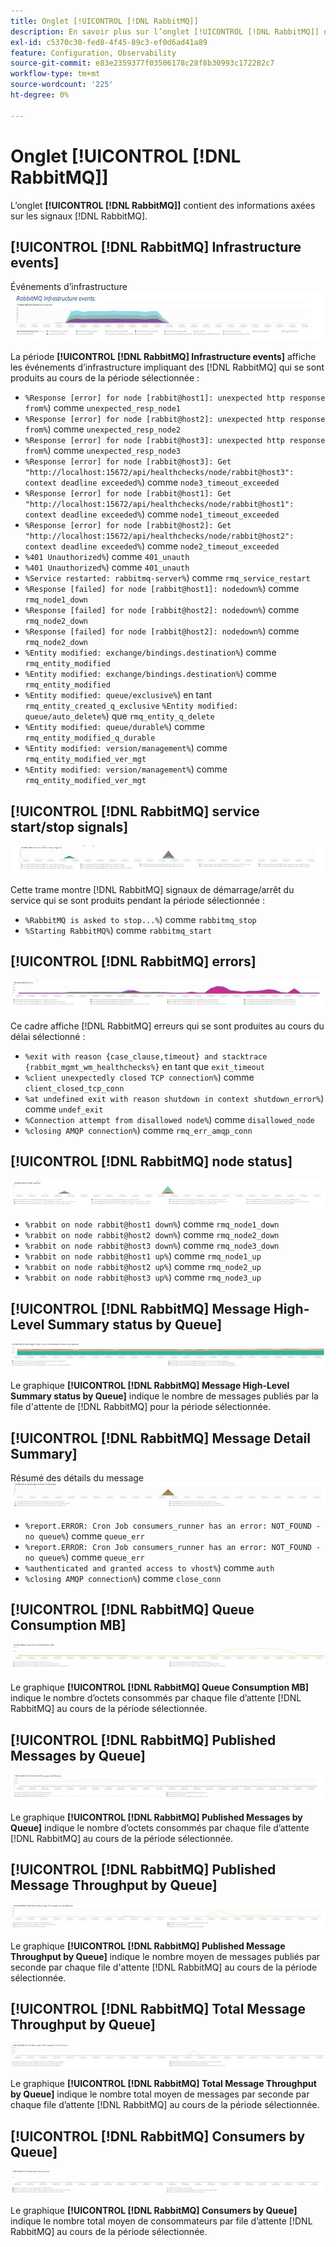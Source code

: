 ```yaml
---
title: Onglet [!UICONTROL [!DNL RabbitMQ]]
description: En savoir plus sur l’onglet [!UICONTROL [!DNL RabbitMQ]] de  [!DNL Observation for Adobe Commerce].
exl-id: c5370c30-fed8-4f45-89c3-ef0d6ad41a89
feature: Configuration, Observability
source-git-commit: e83e2359377f03506178c28f8b30993c172282c7
workflow-type: tm+mt
source-wordcount: '225'
ht-degree: 0%

---
```


# Onglet [!UICONTROL [!DNL RabbitMQ]]

L’onglet **[!UICONTROL [!DNL RabbitMQ]]** contient des informations axées sur les signaux [!DNL RabbitMQ].

## [!UICONTROL [!DNL RabbitMQ] Infrastructure events]

Événements d’infrastructure ![[!DNL RabbitMQ]](../../assets/tools/observation-for-adobe-commerce/rabbitmq-tab-1.jpeg)

La période **[!UICONTROL [!DNL RabbitMQ] Infrastructure events]** affiche les événements d’infrastructure impliquant des [!DNL RabbitMQ] qui se sont produits au cours de la période sélectionnée :

* `%Response [error] for node [rabbit@host1]: unexpected http response from%`) comme `unexpected_resp_node1`
* `%Response [error] for node [rabbit@host2]: unexpected http response from%`) comme `unexpected_resp_node2`
* `%Response [error] for node [rabbit@host3]: unexpected http response from%`) comme `unexpected_resp_node3`
* `%Response [error] for node [rabbit@host3]: Get "http://localhost:15672/api/healthchecks/node/rabbit@host3": context deadline exceeded%`) comme `node3_timeout_exceeded`
* `%Response [error] for node [rabbit@host1]: Get "http://localhost:15672/api/healthchecks/node/rabbit@host1": context deadline exceeded%`) comme `node1_timeout_exceeded`
* `%Response [error] for node [rabbit@host2]: Get "http://localhost:15672/api/healthchecks/node/rabbit@host2": context deadline exceeded%`) comme `node2_timeout_exceeded`
* `%401 Unauthorized%`) comme `401_unauth`
* `%401 Unauthorized%`) comme `401_unauth`
* `%Service restarted: rabbitmq-server%`) comme `rmq_service_restart`
* `%Response [failed] for node [rabbit@host1]: nodedown%`) comme `rmq_node1_down`
* `%Response [failed] for node [rabbit@host2]: nodedown%`) comme `rmq_node2_down`
* `%Response [failed] for node [rabbit@host2]: nodedown%`) comme `rmq_node2_down`
* `%Entity modified: exchange/bindings.destination%`) comme `rmq_entity_modified`
* `%Entity modified: exchange/bindings.destination%`) comme `rmq_entity_modified`
* `%Entity modified: queue/exclusive%`) en tant `rmq_entity_created_q_exclusive` `%Entity modified: queue/auto_delete%`) que `rmq_entity_q_delete`
* `%Entity modified: queue/durable%`) comme `rmq_entity_modified_q_durable`
* `%Entity modified: version/management%`) comme `rmq_entity_modified_ver_mgt`
* `%Entity modified: version/management%`) comme `rmq_entity_modified_ver_mgt`

## [!UICONTROL [!DNL RabbitMQ] service start/stop signals]

![[!DNL RabbitMQ] les signaux de démarrage/arrêt du service](../../assets/tools/observation-for-adobe-commerce/rabbitmq-tab-2.jpeg)

Cette trame montre [!DNL RabbitMQ] signaux de démarrage/arrêt du service qui se sont produits pendant la période sélectionnée :

* `%RabbitMQ is asked to stop...%`) comme `rabbitmq_stop`
* `%Starting RabbitMQ%`) comme `rabbitmq_start`

## [!UICONTROL [!DNL RabbitMQ] errors]

![[!DNL RabbitMQ] des erreurs](../../assets/tools/observation-for-adobe-commerce/rabbitmq-tab-3.jpeg)

Ce cadre affiche [!DNL RabbitMQ] erreurs qui se sont produites au cours du délai sélectionné :

* `%exit with reason {case_clause,timeout} and stacktrace {rabbit_mgmt_wm_healthchecks%}` en tant que `exit_timeout`
* `%client unexpectedly closed TCP connection%`) comme `client_closed_tcp_conn`
* `%at undefined exit with reason shutdown in context shutdown_error%`) comme `undef_exit`
* `%Connection attempt from disallowed node%`) comme `disallowed_node`
* `%closing AMQP connection%`) comme `rmq_err_amqp_conn`

## [!UICONTROL [!DNL RabbitMQ] node status]

![[!DNL RabbitMQ] le statut du nœud ](../../assets/tools/observation-for-adobe-commerce/rabbitmq-tab-4.jpeg)

* `%rabbit on node rabbit@host1 down%`) comme `rmq_node1_down`
* `%rabbit on node rabbit@host2 down%`) comme `rmq_node2_down`
* `%rabbit on node rabbit@host3 down%`) comme `rmq_node3_down`
* `%rabbit on node rabbit@host1 up%`) comme `rmq_node1_up`
* `%rabbit on node rabbit@host2 up%`) comme `rmq_node2_up`
* `%rabbit on node rabbit@host3 up%`) comme `rmq_node3_up`

## [!UICONTROL [!DNL RabbitMQ] Message High-Level Summary status by Queue]

![[!DNL RabbitMQ] statut du résumé général des messages par file d&#39;attente](../../assets/tools/observation-for-adobe-commerce/rabbitmq-tab-5.jpeg)

Le graphique **[!UICONTROL [!DNL RabbitMQ] Message High-Level Summary status by Queue]** indique le nombre de messages publiés par la file d&#39;attente de [!DNL RabbitMQ] pour la période sélectionnée.

## [!UICONTROL [!DNL RabbitMQ] Message Detail Summary]

Résumé des détails du message ![[!DNL RabbitMQ]](../../assets/tools/observation-for-adobe-commerce/rabbitmq-tab-6.jpeg)

* `%report.ERROR: Cron Job consumers_runner has an error: NOT_FOUND - no queue%`) comme `queue_err`
* `%report.ERROR: Cron Job consumers_runner has an error: NOT_FOUND - no queue%`) comme `queue_err`
* `%authenticated and granted access to vhost%`) comme `auth`
* `%closing AMQP connection%`) comme `close_conn`

## [!UICONTROL [!DNL RabbitMQ] Queue Consumption MB]

![[!DNL RabbitMQ] Mo de consommation dans la file d&#39;attente](../../assets/tools/observation-for-adobe-commerce/rabbitmq-tab-7.jpeg)

Le graphique **[!UICONTROL [!DNL RabbitMQ] Queue Consumption MB]** indique le nombre d’octets consommés par chaque file d’attente [!DNL RabbitMQ] au cours de la période sélectionnée.

## [!UICONTROL [!DNL RabbitMQ] Published Messages by Queue]

![[!DNL RabbitMQ] les messages publiés par file d&#39;attente](../../assets/tools/observation-for-adobe-commerce/rabbitmq-tab-8.jpeg)

Le graphique **[!UICONTROL [!DNL RabbitMQ] Published Messages by Queue]** indique le nombre d’octets consommés par chaque file d’attente [!DNL RabbitMQ] au cours de la période sélectionnée.

## [!UICONTROL [!DNL RabbitMQ] Published Message Throughput by Queue]

![[!DNL RabbitMQ] débit des messages publiés par file d&#39;attente](../../assets/tools/observation-for-adobe-commerce/rabbitmq-tab-9.jpeg)

Le graphique **[!UICONTROL [!DNL RabbitMQ] Published Message Throughput by Queue]** indique le nombre moyen de messages publiés par seconde par chaque file d&#39;attente [!DNL RabbitMQ] au cours de la période sélectionnée.

## [!UICONTROL [!DNL RabbitMQ] Total Message Throughput by Queue]

![[!DNL RabbitMQ] débit total des messages par file d&#39;attente](../../assets/tools/observation-for-adobe-commerce/rabbitmq-tab-10.jpeg)

Le graphique **[!UICONTROL [!DNL RabbitMQ] Total Message Throughput by Queue]** indique le nombre total moyen de messages par seconde par chaque file d’attente [!DNL RabbitMQ] au cours de la période sélectionnée.

## [!UICONTROL [!DNL RabbitMQ] Consumers by Queue]

![[!DNL RabbitMQ] des clients par file d’attente](../../assets/tools/observation-for-adobe-commerce/rabbitmq-tab-11.jpeg)

Le graphique **[!UICONTROL [!DNL RabbitMQ] Consumers by Queue]** indique le nombre total moyen de consommateurs par file d’attente [!DNL RabbitMQ] au cours de la période sélectionnée.
